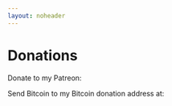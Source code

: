 ```yaml
---
layout: noheader
---
```


# Donations

Donate to my Patreon:

Send Bitcoin to my Bitcoin donation address at:

<!-- Send monero to my donation address at --> 
